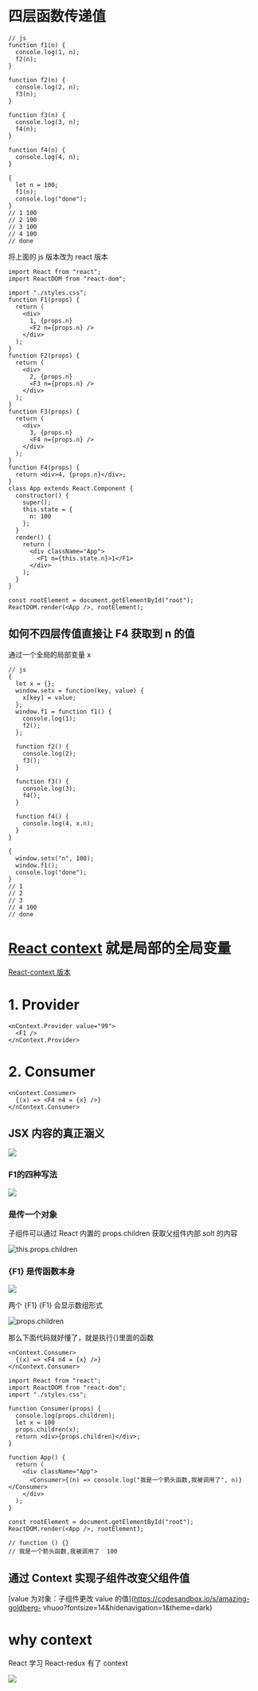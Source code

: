 # 四层函数传递值
```
// js
function f1(n) {
  console.log(1, n);
  f2(n);
}

function f2(n) {
  console.log(2, n);
  f3(n);
}

function f3(n) {
  console.log(3, n);
  f4(n);
}

function f4(n) {
  console.log(4, n);
}

{
  let n = 100;
  f1(n);
  console.log("done");
}
// 1 100
// 2 100
// 3 100
// 4 100
// done
```
将上面的 js 版本改为 react 版本
```
import React from "react";
import ReactDOM from "react-dom";

import "./styles.css";
function F1(props) {
  return (
    <div>
      1, {props.n}
      <F2 n={props.n} />
    </div>
  );
}
function F2(props) {
  return (
    <div>
      2, {props.n}
      <F3 n={props.n} />
    </div>
  );
}
function F3(props) {
  return (
    <div>
      3, {props.n}
      <F4 n={props.n} />
    </div>
  );
}
function F4(props) {
  return <div>4, {props.n}</div>;
}
class App extends React.Component {
  constructor() {
    super();
    this.state = {
      n: 100
    };
  }
  render() {
    return (
      <div className="App">
        <F1 n={this.state.n}>1</F1>
      </div>
    );
  }
}

const rootElement = document.getElementById("root");
ReactDOM.render(<App />, rootElement);
```
## 如何不四层传值直接让 F4 获取到 n 的值
通过一个全局的局部变量 x
```
// js
{
  let x = {};
  window.setx = function(key, value) {
    x[key] = value;
  };
  window.f1 = function f1() {
    console.log(1);
    f2();
  };

  function f2() {
    console.log(2);
    f3();
  }

  function f3() {
    console.log(3);
    f4();
  }

  function f4() {
    console.log(4, x.n);
  }
}

{
  window.setx("n", 100);
  window.f1();
  console.log("done");
}
// 1
// 2
// 3
// 4 100
// done
```
# [React context](https://react.docschina.org/docs/context.html#when-to-use-context) 就是局部的全局变量
[React-context 版本](https://codesandbox.io/s/busy-tree-drj7d)

# 1.  Provider
```    
<nContext.Provider value="99">
  <F1 />
</nContext.Provider>
```
# 2.  Consumer
```    
<nContext.Consumer>
  {(x) => <F4 n4 = {x} />}
</nContext.Consumer>
```
## JSX 内容的真正涵义

![](https://upload-images.jianshu.io/upload_images/7094266-cd917744ae7cb3f2.png?imageMogr2/auto-orient/strip%7CimageView2/2/w/1240)

### F1的四种写法

![](https://upload-images.jianshu.io/upload_images/7094266-c7445f91bb53a989.png?imageMogr2/auto-orient/strip%7CimageView2/2/w/1240)

### <F1></F1> 是传一个对象

子组件可以通过 React 内置的 props.children 获取父组件内部 solt 的内容

![this.props.children](https://upload-images.jianshu.io/upload_images/7094266-c57aab1229882bc8.png?imageMogr2/auto-orient/strip%7CimageView2/2/w/1240)

### {F1} 是传函数本身

![](https://upload-images.jianshu.io/upload_images/7094266-e7cf6090bf422ab2.png?imageMogr2/auto-orient/strip%7CimageView2/2/w/1240)

两个 {F1} {F1} 会显示数组形式

![props.children](https://upload-images.jianshu.io/upload_images/7094266-111bd688cf3186c0.png?imageMogr2/auto-orient/strip%7CimageView2/2/w/1240)

那么下面代码就好懂了，就是执行{}里面的函数
```    
<nContext.Consumer>
  {(x) => <F4 n4 = {x} />}
</nContext.Consumer>
```
```
import React from "react";
import ReactDOM from "react-dom";
import "./styles.css";

function Consumer(props) {
  console.log(props.children);
  let x = 100
  props.children(x);
  return <div>{props.children}</div>;
}

function App() {
  return (
    <div className="App">
      <Consumer>{(n) => console.log("我是一个箭头函数,我被调用了", n)}</Consumer>
    </div>
  );
}

const rootElement = document.getElementById("root");
ReactDOM.render(<App />, rootElement);

// function () {}
// 我是一个箭头函数,我被调用了  100
```
## 通过 Context 实现子组件改变父组件值

[value 为对象：子组件更改 value 的值](https://codesandbox.io/s/amazing-goldberg- vhuoo?fontsize=14&hidenavigation=1&theme=dark)

# why context

React 学习 React-redux 有了 context

![](https://upload-images.jianshu.io/upload_images/7094266-e71c19448ee27dc9.png?imageMogr2/auto-orient/strip%7CimageView2/2/w/1240)



